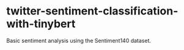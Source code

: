 # twitter-sentiment-classification-with-tinybert
Basic sentiment analysis using the Sentiment140 dataset.
